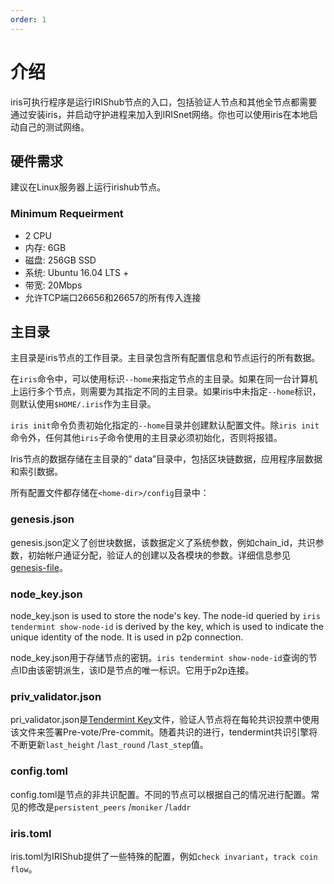 ```yaml
---
order: 1
---
```


# 介绍

iris可执行程序是运行IRIShub节点的入口，包括验证人节点和其他全节点都需要通过安装iris，并启动守护进程来加入到IRISnet网络。你也可以使用iris在本地启动自己的测试网络。


## 硬件需求

建议在Linux服务器上运行irishub节点。

### Minimum Requeirment

- 2 CPU
- 内存: 6GB
- 磁盘: 256GB SSD
- 系统: Ubuntu 16.04 LTS +
- 带宽: 20Mbps
- 允许TCP端口26656和26657的所有传入连接

## 主目录

主目录是iris节点的工作目录。主目录包含所有配置信息和节点运行的所有数据。

在`iris`命令中，可以使用标识`--home`来指定节点的主目录。如果在同一台计算机上运行多个节点，则需要为其指定不同的主目录。如果iris中未指定`--home`标识，则默认使用`$HOME/.iris`作为主目录。

`iris init`命令负责初始化指定的`--home`目录并创建默认配置文件。除`iris init`命令外，任何其他`iris`子命令使用的主目录必须初始化，否则将报错。

Iris节点的数据存储在主目录的“ data”目录中，包括区块链数据，应用程序层数据和索引数据。

所有配置文件都存储在`<home-dir>/config`目录中：

### genesis.json

genesis.json定义了创世块数据，该数据定义了系统参数，例如chain_id，共识参数，初始帐户通证分配，验证人的创建以及各模块的参数。详细信息参见[genesis-file](../concepts/genesis-file.md)。

### node_key.json

node_key.json is used to store the node's key. The node-id queried by `iris tendermint show-node-id` is derived by the key, which is used to indicate the unique identity of the node. It is used in p2p connection.

node_key.json用于存储节点的密钥。`iris tendermint show-node-id`查询的节点ID由该密钥派生，该ID是节点的唯一标识。它用于p2p连接。

### priv_validator.json

pri_validator.json是[Tendermint Key](../concepts/validator-faq.md#tendermint-key)文件，验证人节点将在每轮共识投票中使用该文件来签署Pre-vote/Pre-commit。随着共识的进行，tendermint共识引擎将不断更新`last_height` /`last_round` /`last_step`值。

### config.toml

config.toml是节点的非共识配置。不同的节点可以根据自己的情况进行配置。常见的修改是`persistent_peers` /`moniker` /`laddr`

### iris.toml

iris.toml为IRIShub提供了一些特殊的配置，例如`check invariant`，`track coin flow`。
